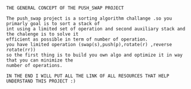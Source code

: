 
    THE GENERAL CONCEPT OF THE PUSH_SWAP PROJECT
 
    The push_swap project is a sorting algorithm challange .so you primarly goal is to sort a stack of
    int using a limited set of operation and second auxiliary stack and the chalenge is to solve it 
    efficient as possible in term of number of operation.
    you have limited operation (swap(s),push(p),rotate(r) ,reverse rotate(rr))
    so the first thing is to build you own algo and optimize it in way that you can minimize the 
    number of operations.

    IN THE END I WILL PUT ALL THE LINK OF ALL RESOURCES THAT HELP UNDERSTAND THIS PROJECT :)  
